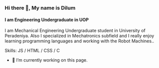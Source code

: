 ### Hi there 👋, My name is Dilum
#### I am Engineering Undergraduate in UOP
I am Mechanical Engineering Undergraduate student in University of Peradeniya. Also I specialized in Mechatronics subfield and I really enjoy learning programming languages and working with the Robot Machines..

Skills: JS / HTML / CSS / C

- 🔭 I’m currently working on this page. 





